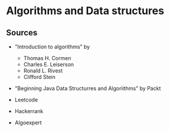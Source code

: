 # Algorithms and Data structures







## Sources
* "Introduction to algorithms" by 
  * Thomas H. Cormen  
  * Charles E. Leiserson
  * Ronald L. Rivest
  * Clifford Stein  

* "Beginning Java Data Structurres and Algoriithms" by Packt   
* Leetcode
* Hackerrank
* Algoexpert
